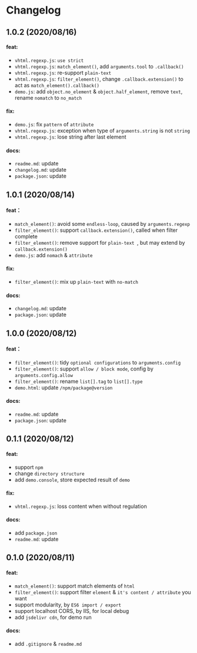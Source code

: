 # Changelog

## 1.0.2 (2020/08/16)

#### feat:

- `vhtml.regexp.js`: `use strict`
- `vhtml.regexp.js`:  `match_element()`, add `arguments.tool` to `.callback()`
- `vhtml.regexp.js`: re-support `plain-text `
- `vhtml.regexp.js`: `filter_element()`, change `.callback.extension()` to act as  `match_element().callback()`
- `demo.js`: add `object.no_element` & `object.half_element`, remove `text`, rename `nomatch` to `no_match`

#### fix: 

- `demo.js`: fix `pattern` of `attribute`
- `vhtml.regexp.js`: exception when type of `arguments.string` is not `string`
- `vhtml.regexp.js`: lose string after last element

#### docs:

- `readme.md`: update
- `changelog.md`: update
- `package.json`: update

## 1.0.1 (2020/08/14)

#### feat：

- `match_element()`: avoid some `endless-loop`, caused by `arguments.regexp`
- `filter_element()`: support `callback.extension()`, called when filter complete
- `filter_element()`: remove support for `plain-text `, but may extend by `callback.extension()`
- `demo.js`: add `nomach` & `attribute`

#### fix: 

- `filter_element()`: mix up `plain-text` with `no-match`

#### docs:

- `changelog.md`: update
- `package.json`: update

## 1.0.0 (2020/08/12)

#### feat：

- `filter_element()`: tidy `optional configurations` to `arguments.config`
- `filter_element()`: support `allow / block mode`, config by `arguments.config.allow`
- `filter_element()`: rename `list[].tag` to `list[].type`
- `demo.html`: update `/npm/package@version`

#### docs:

- `readme.md`: update
- `package.json`: update

## 0.1.1 (2020/08/12)

#### feat:

- support `npm`
- change `directory structure`
- add `demo.console`, store expected result of `demo`

#### fix:

- `vhtml.regexp.js`: loss content when without regulation

#### docs:

- add `package.json`
- `readme.md`: update

## 0.1.0 (2020/08/11)

#### feat:

- `match_element()`: support match elements of `html`
- `filter_element()`: support filter `element` & `it's content / attribute` you want
- support modularity, by `ES6 import / export`
- support localhost CORS, by IIS, for local debug
- add `jsdelivr cdn`, for demo run

#### docs:

- add `.gitignore` & `readme.md`